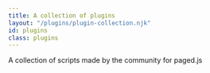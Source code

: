 ```yaml
---
title: A collection of plugins
layout: "/plugins/plugin-collection.njk"
id: plugins
class: plugins
---
```


A collection of scripts made by the community for paged.js


